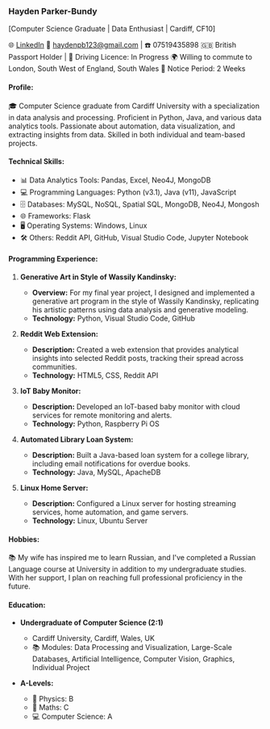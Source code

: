 ### Hayden Parker-Bundy
[Computer Science Graduate | Data Enthusiast | Cardiff, CF10]

🌐 [LinkedIn](https://www.linkedin.com/in/hayden-parker-bundy-73bba21b7)
📧 haydenpb123@gmail.com | ☎️ 07519435898
🇬🇧 British Passport Holder | 🚗 Driving Licence: In Progress
🌍 Willing to commute to London, South West of England, South Wales
📅 Notice Period: 2 Weeks

#### Profile:
🎓 Computer Science graduate from Cardiff University with a specialization in data analysis and processing. Proficient in Python, Java, and various data analytics tools. Passionate about automation, data visualization, and extracting insights from data. Skilled in both individual and team-based projects.

#### Technical Skills:
- 📊 Data Analytics Tools: Pandas, Excel, Neo4J, MongoDB
- 💻 Programming Languages: Python (v3.1), Java (v11), JavaScript
- 🗄️ Databases: MySQL, NoSQL, Spatial SQL, MongoDB, Neo4J, Mongosh
- 🌐 Frameworks: Flask
- 🖥️ Operating Systems: Windows, Linux
- 🛠️ Others: Reddit API, GitHub, Visual Studio Code, Jupyter Notebook

#### Programming Experience:
1. **Generative Art in Style of Wassily Kandinsky:**
   - **Overview:** For my final year project, I designed and implemented a generative art program in the style of Wassily Kandinsky, replicating his artistic patterns using data analysis and generative modeling.
   - **Technology:** Python, Visual Studio Code, GitHub

2. **Reddit Web Extension:**
   - **Description:** Created a web extension that provides analytical insights into selected Reddit posts, tracking their spread across communities.
   - **Technology:** HTML5, CSS, Reddit API

3. **IoT Baby Monitor:**
   - **Description:** Developed an IoT-based baby monitor with cloud services for remote monitoring and alerts.
   - **Technology:** Python, Raspberry Pi OS

4. **Automated Library Loan System:**
   - **Description:** Built a Java-based loan system for a college library, including email notifications for overdue books.
   - **Technology:** Java, MySQL, ApacheDB

5. **Linux Home Server:**
   - **Description:** Configured a Linux server for hosting streaming services, home automation, and game servers.
   - **Technology:** Linux, Ubuntu Server

#### Hobbies:
📚 My wife has inspired me to learn Russian, and I've completed a Russian Language course at University in addition to my undergraduate studies. With her support, I plan on reaching full professional proficiency in the future.

#### Education:
- **Undergraduate of Computer Science (2:1)**
  - Cardiff University, Cardiff, Wales, UK
  - 📚 Modules: Data Processing and Visualization, Large-Scale Databases, Artificial Intelligence, Computer Vision, Graphics, Individual Project

- **A-Levels:**
  - 🧪 Physics: B
  - 🧮 Maths: C
  - 💻 Computer Science: A
